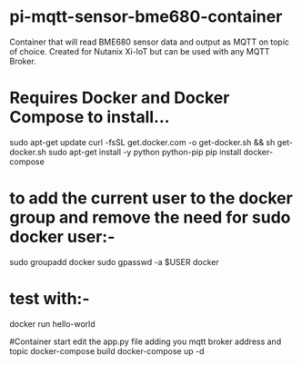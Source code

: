 # pi-mqtt-sensor-bme680-container
Container that will read BME680 sensor data and output as MQTT on topic of choice. Created for Nutanix Xi-IoT but can be used with any MQTT Broker.


# Requires Docker and Docker Compose to install... 

sudo apt-get update
curl -fsSL get.docker.com -o get-docker.sh && sh get-docker.sh
sudo apt-get install -y python python-pip
pip install docker-compose

# to add the current user to the docker group and remove the need for sudo docker user:-

sudo groupadd docker
sudo gpasswd -a $USER docker

# test with:-

docker run hello-world

#Container start
edit the app.py file adding you mqtt broker address and topic
docker-compose build
docker-compose up -d